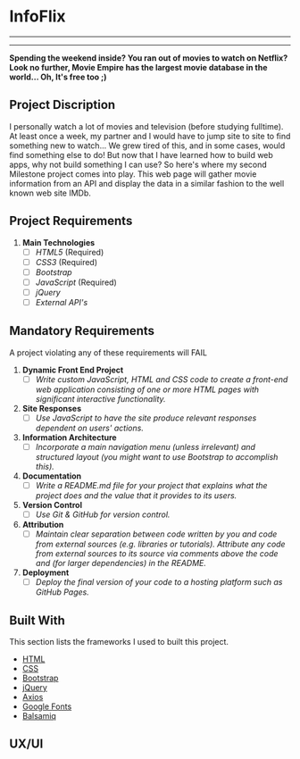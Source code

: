 # InfoFlix
-----------
-----------


**Spending the weekend inside? You ran out of movies to watch on Netflix? Look no further, Movie Empire has the largest movie database in the world... Oh, It's free too ;)**

## Project Discription
I personally watch a lot of movies and television (before studying fulltime). At least once a week, my partner and I would have to jump site to site to find something new to watch... We grew tired of this, and in some cases, would find something else to do! But now that I have learned how to build web apps, why not build something I can use? So here's where my second Milestone project comes into play. This web page will gather movie information from an API and display the data in a similar fashion to the well known web site IMDb.


## Project Requirements 

1. **Main Technologies**  <br/>
    - [ ] *HTML5* (Required) <br/>
    - [ ] *CSS3* (Required) <br/>
    - [ ] *Bootstrap* <br/>
    - [ ] *JavaScript* (Required) <br/>
    - [ ] *jQuery* <br/>
    - [ ] *External API's* <br/>

## Mandatory Requirements
A project violating any of these requirements will FAIL

1. **Dynamic Front End Project**  <br/>
    - [ ] *Write custom JavaScript, HTML and CSS code to create a front-end web application consisting of one or more HTML pages with significant interactive functionality.* 
2. **Site Responses**  <br/>
    - [ ] *Use JavaScript to have the site produce relevant responses dependent on users' actions.*
3. **Information Architecture**  <br/>
    - [ ] *Incorporate a main navigation menu (unless irrelevant) and structured layout (you might want to use Bootstrap to accomplish this).*  
4. **Documentation**  <br/>
    - [ ] *Write a README.md file for your project that explains what the project does and the value that it provides to its users.*
5. **Version Control**  <br/>
    - [ ] *Use Git & GitHub for version control.*
6. **Attribution**  <br/>
    - [ ] *Maintain clear separation between code written by you and code from external sources (e.g. libraries or tutorials). Attribute any code from external sources to its source via comments above the code and (for larger dependencies) in the README.*
7. **Deployment**  <br/>
    - [ ] *Deploy the final version of your code to a hosting platform such as GitHub Pages.*

## Built With
This section lists the frameworks I used to built this project.
* [HTML](https://en.wikipedia.org/wiki/HTML)
* [CSS](https://en.wikipedia.org/wiki/CSS)
* [Bootstrap](https://getbootstrap.com)
* [jQuery](https://jquery.com/)
* [Axios](https://www.npmjs.com/package/axios)
* [Google Fonts](https://fonts.google.com/)
* [Balsamiq](https://balsamiq.com/)

## UX/UI
